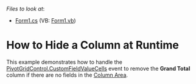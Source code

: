 <!-- default file list -->
*Files to look at*:

* [Form1.cs](./CS/XtraPivotGrid_HidingColumns/Form1.cs) (VB: [Form1.vb](./VB/XtraPivotGrid_HidingColumns/Form1.vb))
<!-- default file list end -->
# How to Hide a Column at Runtime


This example demonstrates how to handle the [PivotGridControl.CustomFieldValueCells](https://docs.devexpress.com/WinForms/DevExpress.XtraPivotGrid.PivotGridControl.CustomFieldValueCells) event to remove the **Grand Total** column if there are no fields in the [Column Area](https://docs.devexpress.com/WindowsForms/1686).